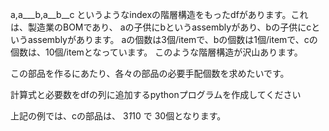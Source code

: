 a,a___b,a__b__c というようなindexの階層構造をもったdfがあります。これは、製造業のBOMであり、 aの子供にbというassemblyがあり、bの子供にcというassemblyがあります。 
aの個数は3個/itemで、bの個数は1個/itemで、cの個数は、10個/itemとなっています。 
このような階層構造が沢山あります。

この部品を作るにあたり、各々の部品の必要手配個数を求めたいです。

計算式と必要数をdfの列に追加するpythonプログラムを作成してください

上記の例では、cの部品は、 3*1*10 で 30個となります。